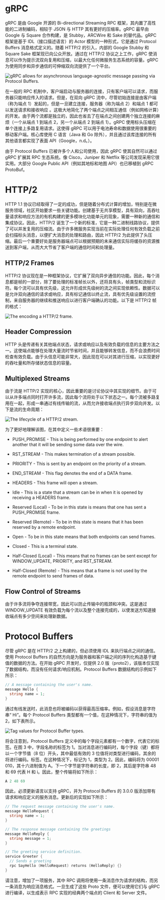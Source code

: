 # gRPC

gRPC 是由 Google 开源的 Bi-directional Streaming RPC 框架，其内置了高性能的二进制编码，相较于 JSON 与 HTTP 其有更好的压缩率。gRPC 最早由 Google 与 Square 合作构建，是 Stubby，ARCWire 和 Sake 的替代品。gRPC 框架是基于 IDL（接口描述语言）的 Actor 模型的一种形式，它是通过 Protocol Buffers 消息格式定义的。随着 HTTP/2 的引入，内部的 Google Stubby 和 Square Sake 框架现已向公众开放。通过在 HTTP/2 协议之上工作，gRPC 使消息可以作为提示流双向复用和压缩，以最大化任何微服务生态系统的容量。gRPC 为使用同步和异步通信的可伸缩双向流提供了一个平台。

![gRPC allows for asynchronous language-agnostic message passing via Protocol Buffers.](https://s1.ax1x.com/2020/03/29/GZsOpD.png)

在一般的 RPC 机制中，客户端启动与服务器的连接，只有客户端可以请求，而服务器只能响应传入的请求。但是，在双向 gRPC 流中，尽管初始连接是由客户端（称为端点 1）发起的，但是一旦建立连接，服务器（称为端点 2）和端点 1 都可以发送请求和接收响应 。这极大地简化了两个端点之间相互通信（例如网格计算）的开发。由于两个流都是独立的，因此也省去了在端点之间创建两个独立连接的麻烦（一个从端点 1 到端点 2，另一个从端点 2 到端点 1）。gRPC 使用标头压缩在单个连接上多路复用请求。这使得 gRPC 可以用于电池寿命和数据使用很重要的移动客户端。核心库使用 C 语言（Java 和 Go 除外），并且通过该库连接的所有其他语言都实现了表面 API（Google，n.d。）。

由于 Protocol Buffers 已被许多个人和公司使用，因此 gRPC 使其自然可以通过 gRPC 扩展其 RPC 生态系统。像 Cisco，Juniper 和 Netflix 等公司发现采用它很实用。大部分 Google Public API（例如其地标和地图 API）也已移植到 gRPC ProtoBuf。

# HTTP/2

HTTP 1.1 协议已经取得了一定的成功，但是随着分布式计算的增加，特别是在微服务领域，社区开始要求一些关键功能。创建基于无共享模型，具有双向，高吞吐量请求和响应方法的有机构建的更多模块化功能单元的现象，需要一种新的通信和集成协议。因此，HTTP/2 诞生了一个新的标准，它是一种二进制线路协议，提供了可以并发复用的压缩流。由于许多微服务实现当前在实际处理任何有效负载之前会扫描标头消息，以便扩大消息的处理和路由，因此 HTTP/2 为此提供了头压缩。最后一个重要好处是服务器端点可以根据预期的未来通信实际将缓存的资源推送到客户端，从而大大节省了客户端的通信时间和处理量。

## HTTP/2 Frames

HTTP/2 协议现在是一种框架协议，它扩展了双向异步通信的功能。因此，每个消息都是帧的一部分，除了要处理的标准帧长以外，还将具有头，帧类型和流标识符。每个流可以具有优先级，这允许形成优先级树的流之间实现依赖性。数据可以是允许双向通信的请求或响应，具有标记通信以终止流，具有优先级设置的流控制，来自服务器的继续和推送响应以进行客户端确认的功能。以下是 HTTP/2 帧的格式：

![The encoding a HTTP/2 frame.](https://s1.ax1x.com/2020/03/29/GZrsPO.png)

## Header Compression

HTTP 头是传递有关其他端点状态，请求或响应以及有效负载的信息的主要方法之一。这使端点能够在处理大量流时节省时间，并且能够转发信息，而不会浪费时间检查有效负载。由于头信息可能非常大，因此现在可以对其进行压缩，以实现更好的吞吐量和所存储状态信息的容量。

## Multiplexed Streams

由于流是 HTTP/2 实现的核心，因此重要的是讨论协议中其实现的细节。由于可以从许多端点同时打开许多流，因此每个流将处于以下状态之一。每个流被多路复用在一起，形成一串通过有线传输的流，从而允许接收端点执行异步双向并发。以下是流的生命周期：

![The lifecycle of a HTTP/2 stream.](https://s1.ax1x.com/2020/03/29/GZroi8.png)

为了更好地理解该图，在其中定义一些术语很重要：

- PUSH_PROMISE - This is being performed by one endpoint to alert another that it will be sending some data over the wire.

- RST_STREAM - This makes termination of a stream possible.

- PRIORITY - This is sent by an endpoint on the priority of a stream.

- END_STREAM - This flag denotes the end of a DATA frame.

- HEADERS - This frame will open a stream.
- Idle - This is a state that a stream can be in when it is opened by receiving a HEADERS frame.
- Reserved (Local) - To be in this state is means that one has sent a PUSH_PROMISE frame.

- Reserved (Remote) - To be in this state is means that it has been reserved by a remote endpoint.
- Open - To be in this state means that both endpoints can send frames.
- Closed - This is a terminal state.
- Half-Closed (Local) - This means that no frames can be sent except for WINDOW_UPDATE, PRIORITY, and RST_STREAM.
- Half-Closed (Remote) - This means that a frame is not used by the remote endpoint to send frames of data.

## Flow Control of Streams

由于许多流将争夺连接带宽，因此可以防止传输中的瓶颈和冲突。这是通过 WINDOW_UPDATE 有效负载为每个流以及整个连接完成的，以使发送方知道接收端点有多少空间来处理新数据。

# Protocol Buffers

尽管 gRPC 是在 HTTP/2 之上构建的，但必须使用 IDL 来执行端点之间的通信。使用 Protocol Buffers 的自然方向是为服务器和客户端之间的序列化构造基于键值的数据的方法。在开始 gRPC 开发时，仅提供 2.0 版（proto2），该版本仅实现了数据结构，而没有任何请求/响应机制。Protocol Buffers 数据结构的示例如下所示：

```go
// A message containing the user's name.
message Hello {
  string name = 1;
}
```

通过有线发送时，此消息也将被编码以获得最高压缩率。例如，假设消息是字符串“ Hi”。每个 Protocol Buffers 类型都有一个值，在这种情况下，字符串的值为 2，如下表所示。

![Tag values for Protocol Buffer types.](https://s1.ax1x.com/2020/03/29/GZsgYT.md.png)

将会注意到，Protocol Buffers 定义中的每个字段元素都有一个数字，代表它的标签。在图 3 中，字段名称的标签为 1。当对消息进行编码时，每个字段（键）都将以一个字节值（8 位）开头，其中最低有效的 3 位值将对类型进行编码，其余的将进行编码。标签。在这种情况下，标记为 1，类型为 2。因此，编码将为 00001 010，其十六进制值为 A。下一个字节是字符串的长度，即 2，其后是字符串 48 和 69 代表 H 和 i。因此，整个传输将如下所示：

```s
A 2 48 69
```

因此，必须更新语言以支持 gRPC，并为 Protocol Buffers 的 3.0.0 版添加带有请求和响应定义的服务消息。更新后的实现如下所示：

```go
// The request message containing the user's name.
message HelloRequest {
  string name = 1;
}

// The response message containing the greetings
message HelloReply {
  string message = 1;
}

// The greeting service definition.
service Greeter {
  // Sends a greeting
  rpc SayHello (HelloRequest) returns (HelloReply) {}
}
```

请注意，增加了一项服务，其中 RPC 调用将使用一条消息作为请求的结构，而另一条消息为响应消息格式。一旦生成了这些 Proto 文件，便可以使用它们与 gRPC 进行编译，以生成表示 RPC 实现的经典两个端点的 Client 和 Server 文件。
